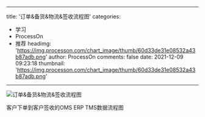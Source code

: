 
---
title: '订单&备货&物流&签收流程图'
categories: 
 - 学习
 - ProcessOn
 - 推荐
headimg: 'https://img.processon.com/chart_image/thumb/60d33de31e08532a43b87adb.png'
author: ProcessOn
comments: false
date: 2021-12-09 09:23:18
thumbnail: 'https://img.processon.com/chart_image/thumb/60d33de31e08532a43b87adb.png'
---

<div>   
<img class="thumb" alt="订单&备货&物流&签收流程图" src="https://img.processon.com/chart_image/thumb/60d33de31e08532a43b87adb.png" referrerpolicy="no-referrer">
<p>客户下单到客户签收的OMS ERP TMS数据流程图</p>  
</div>
            